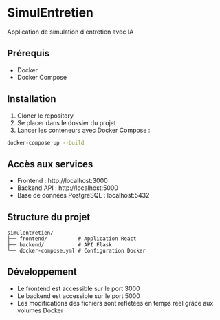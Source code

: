 # SimulEntretien

Application de simulation d'entretien avec IA

## Prérequis

- Docker
- Docker Compose

## Installation

1. Cloner le repository
2. Se placer dans le dossier du projet
3. Lancer les conteneurs avec Docker Compose :

```bash
docker-compose up --build
```

## Accès aux services

- Frontend : http://localhost:3000
- Backend API : http://localhost:5000
- Base de données PostgreSQL : localhost:5432

## Structure du projet

```
simulentretien/
├── frontend/          # Application React
├── backend/           # API Flask
└── docker-compose.yml # Configuration Docker
```

## Développement

- Le frontend est accessible sur le port 3000
- Le backend est accessible sur le port 5000
- Les modifications des fichiers sont reflétées en temps réel grâce aux volumes Docker 
